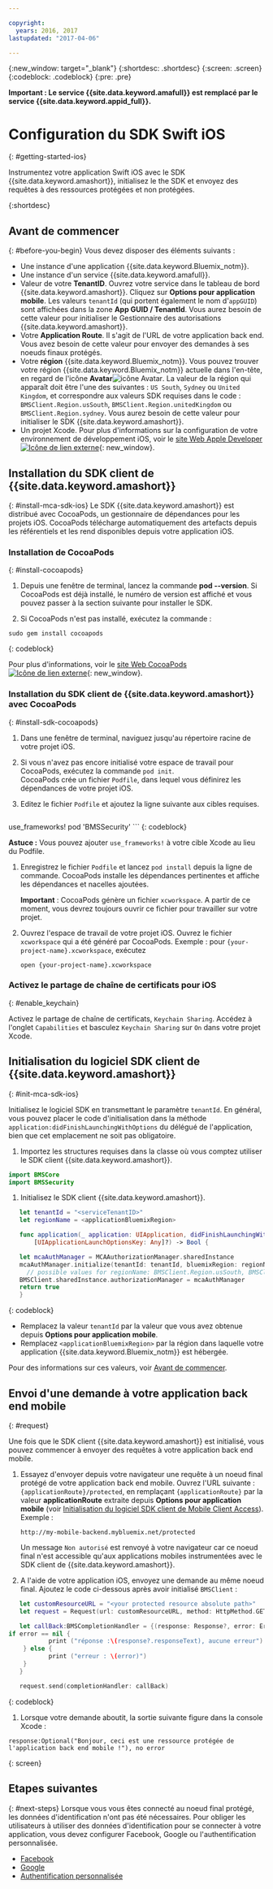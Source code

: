 ```yaml
---

copyright:
  years: 2016, 2017
lastupdated: "2017-04-06"

---
```


{:new_window: target="_blank"}
{:shortdesc: .shortdesc}
{:screen: .screen}
{:codeblock: .codeblock}
{:pre: .pre}

**Important : Le service {{site.data.keyword.amafull}} est remplacé par le service {{site.data.keyword.appid_full}}.**

# Configuration du SDK Swift iOS
{: #getting-started-ios}

Instrumentez votre application Swift iOS avec le SDK {{site.data.keyword.amashort}}, initialisez le  the SDK et envoyez des requêtes à des ressources protégées et
non protégées.

{:shortdesc}


## Avant de commencer
{: #before-you-begin}
Vous devez disposer des éléments suivants :

* Une instance d'une application {{site.data.keyword.Bluemix_notm}}.
* Une instance d'un service {{site.data.keyword.amafull}}.
* Valeur de votre **TenantID**. Ouvrez votre service dans le tableau de bord {{site.data.keyword.amashort}}. Cliquez sur **Options pour application mobile**. Les valeurs `tenantId` (qui portent également le nom d'`appGUID`) sont affichées dans la zone **App GUID / TenantId**. Vous aurez besoin de cette valeur pour initialiser le Gestionnaire des autorisations {{site.data.keyword.amashort}}.
* Votre **Application Route**. Il s'agit de l'URL de votre application back end. Vous avez besoin de cette valeur pour envoyer des demandes à ses noeuds finaux protégés.
* Votre **région** {{site.data.keyword.Bluemix_notm}}.  Vous pouvez trouver votre région {{site.data.keyword.Bluemix_notm}} actuelle dans l'en-tête, en regard de l'icône **Avatar**![icône Avatar](images/face.jpg "icône Avatar"). La valeur de la région qui apparaît doit être l'une des suivantes : `US South`, `Sydney` ou `United Kingdom`, et correspondre aux valeurs SDK requises dans le code : `BMSClient.Region.usSouth`, `BMSClient.Region.unitedKingdom` ou `BMSClient.Region.sydney`.  Vous aurez besoin de cette valeur pour initialiser le SDK {{site.data.keyword.amashort}}.
* Un projet Xcode. Pour plus d'informations sur la configuration de votre environnement de développement iOS, voir le [site Web Apple Developer ![Icône de lien externe](../../icons/launch-glyph.svg "Icône de lien externe")](https://developer.apple.com/support/xcode/){: new_window}.


## Installation du SDK client de {{site.data.keyword.amashort}}
{: #install-mca-sdk-ios}
Le SDK {{site.data.keyword.amashort}} est distribué avec CocoaPods, un gestionnaire de dépendances pour les projets iOS. CocoaPods télécharge automatiquement
des artefacts depuis les référentiels et les rend disponibles depuis votre application iOS.


### Installation de CocoaPods
{: #install-cocoapods}

1. Depuis une fenêtre de terminal, lancez la commande **pod --version**. Si CocoaPods est déjà installé, le numéro de version est affiché
et vous pouvez passer à la section suivante pour installer le SDK.

1. Si CocoaPods n'est pas installé, exécutez la commande :

```
sudo gem install cocoapods
```
{: codeblock}

Pour plus d'informations, voir le [site Web CocoaPods![Icône de lien externe](../../icons/launch-glyph.svg "Icône de lien externe")](https://cocoapods.org/){: new_window}.

### Installation du SDK client de {{site.data.keyword.amashort}} avec CocoaPods
{: #install-sdk-cocoapods}

1. Dans une fenêtre de terminal, naviguez jusqu'au répertoire racine de votre projet iOS.

1. Si vous n'avez pas encore initialisé votre espace de travail pour CocoaPods, exécutez la commande `pod init`.<br/>
 CocoaPods crée un fichier `Podfile`, dans lequel vous définirez les dépendances de votre projet iOS.

1. Editez le fichier `Podfile` et ajoutez la ligne suivante aux cibles requises.

	```
  use_frameworks!
  pod 'BMSSecurity'
	```
	{: codeblock}

  **Astuce :** Vous pouvez ajouter `use_frameworks!` à votre cible Xcode au lieu du Podfile.

1. Enregistrez le fichier `Podfile` et lancez `pod install` depuis la ligne de commande. CocoaPods installe les dépendances pertinentes et affiche les dépendances et nacelles ajoutées.<br/>

   **Important** : CocoaPods génère un fichier `xcworkspace`.  A partir de ce moment, vous devrez toujours ouvrir ce fichier pour travailler sur votre projet.

1. Ouvrez l'espace de travail de votre projet iOS. Ouvrez le fichier `xcworkspace` qui a été généré par CocoaPods. Exemple : pour `{your-project-name}.xcworkspace`, exécutez

	`open {your-project-name}.xcworkspace`

### Activez le partage de chaîne de certificats pour iOS
{: #enable_keychain}

Activez le partage de chaîne de certificats, `Keychain Sharing`. Accédez à l'onglet `Capabilities` et basculez `Keychain Sharing` sur `On` dans votre projet Xcode.

## Initialisation du logiciel SDK client de {{site.data.keyword.amashort}}
{: #init-mca-sdk-ios}

 Initialisez le logiciel SDK en transmettant le paramètre `tenantId`. En général, vous pouvez placer le code d'initialisation dans la méthode `application:didFinishLaunchingWithOptions` du délégué de l'application, bien que cet emplacement ne soit pas obligatoire.

1. Importez les structures requises dans la classe où vous comptez utiliser le SDK client {{site.data.keyword.amashort}}.

 ```Swift
 import BMSCore
 import BMSSecurity
 ```

1. Initialisez le SDK client {{site.data.keyword.amashort}}.

 ```Swift
	let tenantId = "<serviceTenantID>"
	let regionName = <applicationBluemixRegion>

	func application(_ application: UIApplication, didFinishLaunchingWithOptions launchOptions: 
		[UIApplicationLaunchOptionsKey: Any]?) -> Bool {

	let mcaAuthManager = MCAAuthorizationManager.sharedInstance
    mcaAuthManager.initialize(tenantId: tenantId, bluemixRegion: regionName)
      // possible values for regionName: BMSClient.Region.usSouth, BMSClient.Region.unitedKingdom, BMSClient.Region.sydney
	BMSClient.sharedInstance.authorizationManager = mcaAuthManager	
	return true
	}
  ```
  {: codeblock}

* Remplacez la valeur `tenantId` par la valeur que vous avez obtenue depuis **Options pour application mobile**.
* Remplacez `<applicationBluemixRegion>` par la région dans laquelle votre application {{site.data.keyword.Bluemix_notm}} est hébergée.

Pour des informations sur ces valeurs, voir [Avant de commencer](#before-you-begin).


## Envoi d'une demande à votre application back end mobile
{: #request}

Une fois que le SDK client {{site.data.keyword.amashort}} est initialisé, vous pouvez commencer à envoyer des requêtes à votre application back end
mobile.

1. Essayez d'envoyer depuis votre navigateur une requête à un noeud final protégé de votre application back end mobile. Ouvrez l'URL suivante : `{applicationRoute}/protected`, en remplaçant `{applicationRoute}` par la valeur **applicationRoute** extraite depuis **Options pour application mobile** (voir [Initialisation du logiciel SDK client de Mobile Client Access](#init-mca-sdk-ios)). Exemple :

	`http://my-mobile-backend.mybluemix.net/protected
	`

	Un message `Non autorisé` est renvoyé à votre navigateur car ce noeud final n'est
accessible qu'aux applications mobiles instrumentées avec le SDK client de {{site.data.keyword.amashort}}.

1. A l'aide de votre application iOS, envoyez une demande au même noeud final. Ajoutez le code ci-dessous après avoir initialisé `BMSClient` :

 ```Swift
	let customResourceURL = "<your protected resource absolute path>"
	let request = Request(url: customResourceURL, method: HttpMethod.GET)

	let callBack:BMSCompletionHandler = {(response: Response?, error: Error?) in
 if error == nil {
       	    print ("réponse :\(response?.responseText), aucune erreur")
     } else {
       	    print ("erreur : \(error)")
     }
	}

	request.send(completionHandler: callBack)
 ```
 {: codeblock}

1.  Lorsque votre demande aboutit, la sortie suivante figure dans la console Xcode :

 ```
 response:Optional("Bonjour, ceci est une ressource protégée de l'application back end mobile !"), no error
 ```
{: screen}

## Etapes suivantes
{: #next-steps}
Lorsque vous vous êtes connecté au noeud final protégé, les données d'identification n'ont pas été nécessaires. Pour obliger les utilisateurs à utiliser des données d'identification pour se connecter à votre application, vous devez configurer Facebook, Google ou l'authentification personnalisée.

  * [Facebook](facebook-auth-ios-swift-sdk.html)
  * [Google](google-auth-ios-swift-sdk.html)
  * [Authentification personnalisée](custom-auth-ios-swift-sdk.html)
